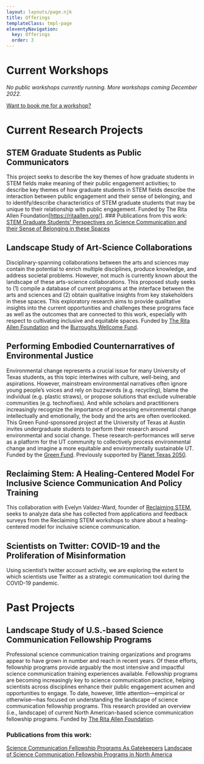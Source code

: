 ```yaml
---
layout: layouts/page.njk
title: Offerings
templateClass: tmpl-page
eleventyNavigation:
  key: Offerings
  order: 3
---
```


# Current Workshops

*No public workshops currently running. More workshops coming December 2022.*

[Want to book me for a workshop?](http://stemprov.org/about/teaching/)

# Current Research Projects

## STEM Graduate Students as Public Communicators
This project seeks to describe the key themes of how graduate students in STEM fields make meaning of their public engagement activities; to describe key themes of how graduate students in STEM fields describe the interaction between public engagement and their sense of belonging, and to identify/describe characteristics of STEM graduate students that may be unique to their relationship with public engagement. Funded by The Rita Allen Foundation[https://ritaallen.org/].
	### Publications from this work:
	[STEM Graduate Students’ Perspectives on Science Communication and their Sense of Belonging in these Spaces](https://mediaengagement.org/research/stem-graduate-students-perspectives-on-science-communication/)

## Landscape Study of Art-Science Collaborations
Disciplinary-spanning collaborations between the arts and sciences may contain the potential to enrich multiple disciplines, produce knowledge, and address societal problems. However, not much is currently known about the landscape of these arts-science collaborations. This proposed study seeks to (1) compile a database of current programs at the interface between the arts and sciences and (2) obtain qualitative insights from key stakeholders in these spaces. This exploratory research aims to provide qualitative insights into the current opportunities and challenges these programs face as well as the outcomes that are connected to this work, especially with respect to cultivating inclusive and equitable spaces. Funded by [The Rita Allen Foundation](https://ritaallen.org/) and the [Burroughs Wellcome Fund](https://www.bwfund.org/).

## Performing Embodied Counternarratives of Environmental Justice
Environmental change represents a crucial issue for many University of Texas students, as this topic intertwines with culture, well-being, and aspirations. However, mainstream environmental narratives often ignore young people’s voices and rely on buzzwords (e.g. recycling), blame the individual (e.g. plastic straws), or propose solutions that exclude vulnerable communities (e.g. technofixes). And while scholars and practitioners increasingly recognize the importance of processing environmental change intellectually and emotionally, the body and the arts are often overlooked. This Green Fund-sponsored project at the University of Texas at Austin invites undergraduate students to perform their research around environmental and social change. These research-performances will serve as a platform for the UT community to collectively process environmental change and imagine a more equitable and environmentally sustainable UT. Funded by the [Green Fund](https://sustainability.utexas.edu/getinvolved/greenfund). Previously supported by [Planet Texas 2050](https://bridgingbarriers.utexas.edu/planet-texas-2050).

## Reclaiming Stem: A Healing-Centered Model For Inclusive Science Communication And Policy Training
This collaboration with Evelyn Valdez-Ward, founder of [Reclaiming STEM](https://reclaimingstem.wardofcode.com/), seeks to analyze data she has collected from applications and feedback surveys from the Reclaiming STEM workshops to share about a healing-centered model for inclusive science communication.

## Scientists on Twitter: COVID-19 and the Proliferation of Misinformation
Using scientist’s twitter account activity, we are exploring the extent to which scientists use Twitter as a strategic communication tool during the COVID-19 pandemic.

# Past Projects

## Landscape Study of U.S.-based Science Communication Fellowship Programs
Professional science communication training organizations and programs appear to have grown in number and reach in recent years. Of these efforts, fellowship programs provide arguably the most intensive and impactful science communication training experiences available. Fellowship programs are becoming increasingly key to science communication practice, helping scientists across disciplines enhance their public engagement acumen and opportunities to engage. To date, however, little attention—empirical or otherwise—has focused on understanding the landscape of science communication fellowship programs. This research provided an overview (i.e., landscape) of current North American-based science communication fellowship programs. Funded by [The Rita Allen Foundation](https://ritaallen.org/).

### Publications from this work:
[Science Communication Fellowship Programs As Gatekeepers](https://journals.sagepub.com/doi/abs/10.1177/09636625221115958)
[Landscape of Science Communication Fellowship Programs in North America](https://ritaallen.org/app/uploads/2020/06/SciEng-Fellowships-Report.pdf)
